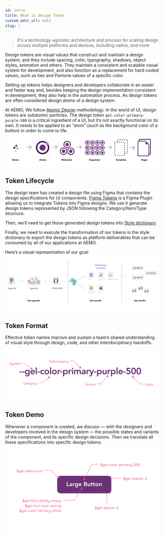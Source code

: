 ```yaml
---
id: intro
title: What is Design Token
custom_edit_url: null
slug: /
---
```


> It's a technology-agnostic architecture and process for scaling design across multiple platforms and devices, including native, and more

Design tokens are visual values that construct and maintain a design system, and they include spacing, color, typography, shadows, object styles, animation and others. They maintain a consistent and scalable visual system for development, and also function as a replacement for hard-coded values, such as hex and Pantone values of a specific color. 

Setting up tokens helps designers and developers collaborate in an easier and faster way and, besides keeping the design implementation consistent in development, they also help in the automation process. As design tokens are often considered design atoms of a design system.

At AEMO, We follow [Atomic Design](https://atomicdesign.bradfrost.com/) methodology. In the world of UI, design tokens are subatomic particles. The design token `gel-color-primary-purple-500` is a critical ingredient of a UI, but it’s not exactly functional on its own. It needs to be applied to an “atom” (such as the background color of a button) in order to come to life.
![img](../static/img/atomic-design.svg) 

## Token Lifecycle
The design team has created a design file using Figma that contains the design specifications for UI components. [Figma Tokens](https://docs.tokens.studio/) is a Figma Plugin allowing us to integrate Tokens into Figma designs. We use it generate design tokens represented by JSON following the Category/Item/Type structure.

Then, we’ll need to get those generated design tokens into [Style dictionary](https://amzn.github.io/style-dictionary/#/).

Finally, we need to execute the transformation of our tokens in the style dictionary to export the design tokens as platform deliverables that can be consumed by all of our applications at AEMO.

Here’s a visual representation of our goal:
![img](../static/img/token-generation.png) 

## Token Format
Effective token names improve and sustain a team’s shared understanding of visual style through design, code, and other interdisciplinary handoffs. 

![img](../static/img/token-format.svg) 

## Token Demo
Whenever a component is created, we discuss — with the designers and developers involved in the design system — the possible states and variants of the component, and its specific design decisions. Then we translate all these specifications into specific design tokens.

![img](../static/img/token-demo.svg) 